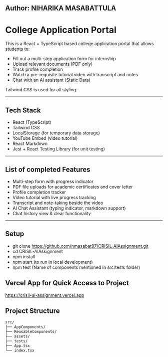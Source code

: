 ## Author: NIHARIKA MASABATTULA

# College Application Portal

This is a React + TypeScript based college application portal that allows students to:
- Fill out a multi-step application form for internship
- Upload relevant documents (PDF only)
- Track profile completion
- Watch a pre-requisite tutorial video with transcript and notes
- Chat with an AI assistant (Static Data)

Tailwind CSS is used for all styling.

---

## Tech Stack

- React (TypeScript)
- Tailwind CSS
- LocalStorage (for temporary data storage)
- YouTube Embed (video tutorial)
- React Markdown
- Jest + React Testing Library (for unit testing)

---

## List of completed Features

- Multi-step form with progress indicator
- PDF file uploads for academic certificates and cover letter
- Profile completion tracker
- Video tutorial with live progress tracking
- Transcript and note-taking beside the video
- AI Chat Assistant (typing indicator, markdown support)
- Chat history view & clear functionality

---

## Setup
- git clone https://github.com/nmasabat97/CRISIL-AIAssignment.git
- cd CRISIL-AIAssignment
- npm install
- npm start (to run in local development)
- npm test <nameofComponent> (Name of components mentioned in src/tests folder)

## Vercel App for Quick Access to Project
https://crisil-ai-assignment.vercel.app

## Project Structure

```bash
src/
├── AppComponents/
├── ReusableComponents/
├── assets/
├── tests/
├── App.tsx
└── index.tsx

